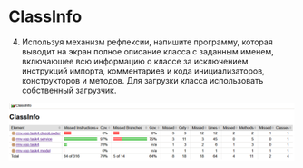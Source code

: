 # ClassInfo
4. Используя механизм рефлексии, напишите программу, которая выводит на экран
полное описание класса с заданным именем, включающее всю информацию о
классе за исключением инструкций импорта, комментариев и кода
инициализаторов, конструкторов и методов. Для загрузки класса использовать
собственный загрузчик.

![Jacoco](https://github.com/RostyslavMV/ClassInfo/blob/master/jacoco-coverage-task4.PNG)
